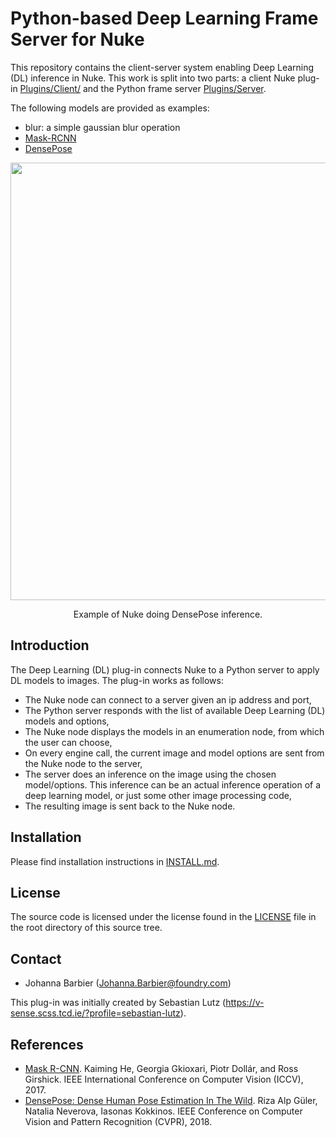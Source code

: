 # Python-based Deep Learning Frame Server for Nuke

This repository contains the client-server system enabling Deep Learning (DL) inference in Nuke. This work is split into two parts: a client Nuke plug-in [Plugins/Client/](Plugins/Client) and the Python frame server [Plugins/Server](Plugins/Server).

The following models are provided as examples:
- blur: a simple gaussian blur operation
- [Mask-RCNN](https://github.com/facebookresearch/Detectron)
- [DensePose](https://github.com/facebookresearch/DensePose)

<div align="center">
  <img src="https://user-images.githubusercontent.com/27013153/54621337-837f0900-4a5f-11e9-9169-0e8ad1fbe67a.png" width="700px" />
  <p>Example of Nuke doing DensePose inference.</p>
</div>

## Introduction

The Deep Learning (DL) plug-in connects Nuke to a Python server to apply DL models to images.
The plug-in works as follows:
- The Nuke node can connect to a server given an ip address and port,
- The Python server responds with the list of available Deep Learning (DL) models and options,
- The Nuke node displays the models in an enumeration node, from which the user can choose,
- On every engine call, the current image and model options are sent from the Nuke node to the server,
- The server does an inference on the image using the chosen model/options. This inference can be an actual inference operation of a deep learning model, or just some other image processing code,
- The resulting image is sent back to the Nuke node.

## Installation

Please find installation instructions in [INSTALL.md](INSTALL.md).

## License

The source code is licensed under the license found in the [LICENSE](LICENSE) file in the root directory of this source tree.

## Contact

- Johanna Barbier (Johanna.Barbier@foundry.com)

This plug-in was initially created by Sebastian Lutz (https://v-sense.scss.tcd.ie/?profile=sebastian-lutz).

## References

- [Mask R-CNN](https://arxiv.org/abs/1703.06870).
  Kaiming He, Georgia Gkioxari, Piotr Dollár, and Ross Girshick.
  IEEE International Conference on Computer Vision (ICCV), 2017.
- [DensePose: Dense Human Pose Estimation In The Wild](https://arxiv.org/abs/1802.00434).
  Riza Alp Güler, Natalia Neverova, Iasonas Kokkinos.
  IEEE Conference on Computer Vision and Pattern Recognition (CVPR), 2018.